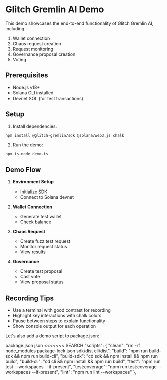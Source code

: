 # Glitch Gremlin AI Demo

This demo showcases the end-to-end functionality of Glitch Gremlin AI, including:

1. Wallet connection
2. Chaos request creation
3. Request monitoring
4. Governance proposal creation
5. Voting

## Prerequisites

- Node.js v18+
- Solana CLI installed
- Devnet SOL (for test transactions)

## Setup

1. Install dependencies:
```bash
npm install @glitch-gremlin/sdk @solana/web3.js chalk
```

2. Run the demo:
```bash
npx ts-node demo.ts
```

## Demo Flow

1. **Environment Setup**
   - Initialize SDK
   - Connect to Solana devnet

2. **Wallet Connection**
   - Generate test wallet
   - Check balance

3. **Chaos Request**
   - Create fuzz test request
   - Monitor request status
   - View results

4. **Governance**
   - Create test proposal
   - Cast vote
   - View proposal status

## Recording Tips

- Use a terminal with good contrast for recording
- Highlight key interactions with chalk colors
- Pause between steps to explain functionality
- Show console output for each operation
</source>
</source>

Let's also add a demo script to package.json:

package.json
<source>json
<<<<<<< SEARCH
  "scripts": {
    "clean": "rm -rf node_modules package-lock.json sdk/dist cli/dist",
    "build": "npm run build-sdk && npm run build-cli",
    "build-sdk": "cd sdk && npm install && npm run build",
    "build-cli": "cd cli && npm install && npm run build",
    "test": "npm run test --workspaces --if-present",
    "test:coverage": "npm run test:coverage --workspaces --if-present",
    "lint": "npm run lint --workspaces"
  },
